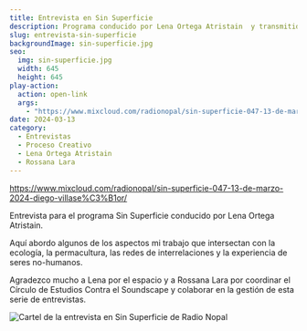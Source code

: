 ```yaml
---
title: Entrevista en Sin Superficie
description: Programa conducido por Lena Ortega Atristain  y transmitido por Radio Nopal
slug: entrevista-sin-superficie
backgroundImage: sin-superficie.jpg
seo:
  img: sin-superficie.jpg
  width: 645
  height: 645
play-action:
  action: open-link
  args: 
    - "https://www.mixcloud.com/radionopal/sin-superficie-047-13-de-marzo-2024-diego-villase%C3%B1or/"
date: 2024-03-13
category:
  - Entrevistas
  - Proceso Creativo
  - Lena Ortega Atristain
  - Rossana Lara
---
```


https://www.mixcloud.com/radionopal/sin-superficie-047-13-de-marzo-2024-diego-villase%C3%B1or/


Entrevista para el programa Sin Superficie conducido por Lena Ortega Atristain. 

Aquí abordo algunos de los aspectos mi trabajo que intersectan con la ecología, la permacultura, las redes de interrelaciones y la experiencia de seres no-humanos.

Agradezco mucho a Lena por el espacio y a Rossana Lara por coordinar el Círculo de Estudios Contra el Soundscape y colaborar en la gestión de esta serie de entrevistas.


![Cartel de la entrevista en Sin Superficie de Radio Nopal](/blog/entrevista-sin-superficie/sin-superficie-full.jpg)
